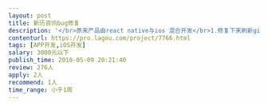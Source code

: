 ```yaml
---                
layout: post       
title: 新历资讯bug修复           
description: '</br>原来产品由react native与ios 混合开发</br>1.修复下来刷新gif 与左右滑动冲突bug</br>参见：https://github.com/nyjackielee/Project/issues/4</br>2.添加文字预浏览组建，例如当文章加载缓慢时现实预设UI</br>参见：https://github.com/nyjackielee/Project/issues/3</br>3.完成banner音乐播放器</br>参见：https://github.com/nyjackielee/Project/issues/2</br>4.设置页面UI IOS适配</br>参见：https://github.com/nyjackielee/Project/issues/1</br>以上所有项目无任何UI设计和后台工作量</br>'     
contenturl: https://pro.lagou.com/project/7766.html      
tags: [APP开发,iOS开发]            
salary: 3000元以下          
publish_time: 2018-05-09 20:21:40         
review: 276人                   
apply: 2人                   
recommend: 1人                   
time_range: 小于1周              
---                 
```


